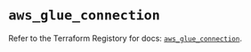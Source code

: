 # `aws_glue_connection`

Refer to the Terraform Registory for docs: [`aws_glue_connection`](https://registry.terraform.io/providers/hashicorp/aws/4.64.0/docs/resources/glue_connection).
